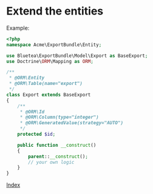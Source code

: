 Extend the entities
===================

Example:

```php
<?php
namespace Acme\ExportBundle\Entity;

use Bluetea\ExportBundle\Model\Export as BaseExport;
use Doctrine\ORM\Mapping as ORM;

/**
 * @ORM\Entity
 * @ORM\Table(name="export")
 */
class Export extends BaseExport
{
    /**
     * @ORM\Id
     * @ORM\Column(type="integer")
     * @ORM\GeneratedValue(strategy="AUTO")
     */
    protected $id;

    public function __construct()
    {
        parent::__construct();
        // your own logic
    }
}
```


[Index](index.md)
